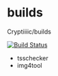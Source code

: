 # builds
Cryptiiiic/builds

[![Build Status](https://travis-ci.com/Cryptiiiic/builds.svg?token=qsmtefyWKPWPGkfUimgs&branch=master)](https://travis-ci.com/Cryptiiiic/builds)

- tsschecker
- img4tool
